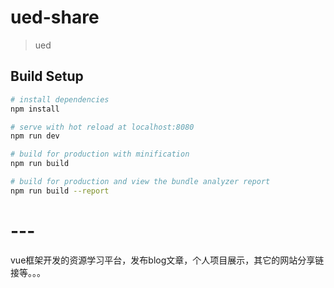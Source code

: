 
# ued-share

> ued

## Build Setup

``` bash
# install dependencies
npm install

# serve with hot reload at localhost:8080
npm run dev

# build for production with minification
npm run build

# build for production and view the bundle analyzer report
npm run build --report
```
# ---
vue框架开发的资源学习平台，发布blog文章，个人项目展示，其它的网站分享链接等。。。

